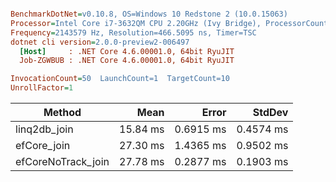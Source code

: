 ``` ini

BenchmarkDotNet=v0.10.8, OS=Windows 10 Redstone 2 (10.0.15063)
Processor=Intel Core i7-3632QM CPU 2.20GHz (Ivy Bridge), ProcessorCount=8
Frequency=2143579 Hz, Resolution=466.5095 ns, Timer=TSC
dotnet cli version=2.0.0-preview2-006497
  [Host]     : .NET Core 4.6.00001.0, 64bit RyuJIT
  Job-ZGWBUB : .NET Core 4.6.00001.0, 64bit RyuJIT

InvocationCount=50  LaunchCount=1  TargetCount=10  
UnrollFactor=1  

```
 |             Method |     Mean |     Error |    StdDev |
 |------------------- |---------:|----------:|----------:|
 |       linq2db_join | 15.84 ms | 0.6915 ms | 0.4574 ms |
 |        efCore_join | 27.30 ms | 1.4365 ms | 0.9502 ms |
 | efCoreNoTrack_join | 27.78 ms | 0.2877 ms | 0.1903 ms |
